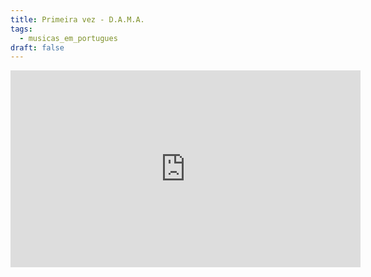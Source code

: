 ```yaml
---
title: Primeira vez - D.A.M.A.
tags:
  - musicas_em_portugues
draft: false
---
```

<iframe width="560" height="315" src="https://www.youtube.com/embed/O5jsWu__xW0" title="YouTube video player" frameborder="0" allow="accelerometer; autoplay; clipboard-write; encrypted-media; gyroscope; picture-in-picture" allowfullscreen></iframe>